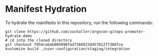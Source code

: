 # Manifest Hydration

To hydrate the manifests in this repository, run the following commands:

```shell
git clone https://github.com/zachaller/argocon-gitops-promoter-hydrate-demo
# cd into the cloned directory
git checkout f054cabab005090fadf366923dd57012f73607ce
kustomize build ./user-configuration/staging/integration
```
